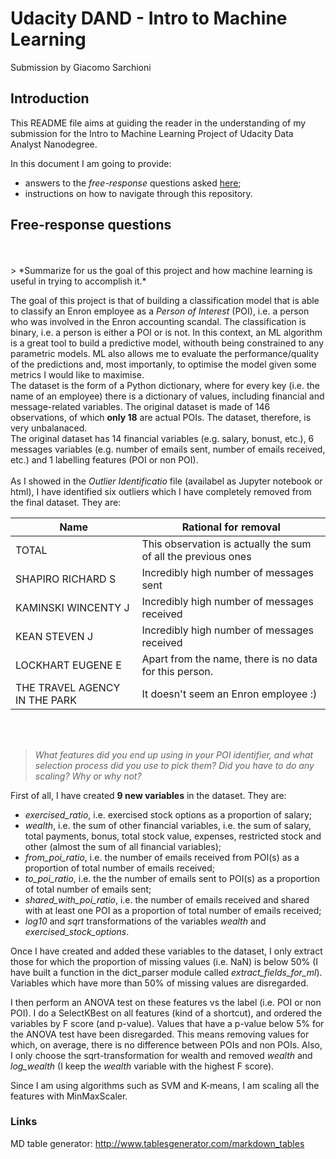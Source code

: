 # Udacity DAND - Intro to Machine Learning
Submission by Giacomo Sarchioni

## Introduction
This README file aims at guiding the reader in the understanding of my 
submission for the Intro to Machine Learning Project
of Udacity Data Analyst Nanodegree.

In this document I am going to provide:
* answers to the *free-response* questions asked [here](https://docs.google.com/document/d/1NDgi1PrNJP7WTbfSUuRUnz8yzs5nGVTSzpO7oeNTEWA/pub?embedded=true);
* instructions on how to navigate through this repository.

## Free-response questions
<br>
<br>
> *Summarize for us the goal of this project and how machine learning 
is useful in trying to accomplish it.*

The goal of this project is that of building a classification model that is able to classify an Enron employee
as a *Person of Interest* (POI), i.e. a person who was involved in the 
Enron accounting scandal. The classification is binary,
i.e. a person is either a POI or is not. In this context, an ML algorithm is a great tool to build a predictive model, withouth being constrained to any parametric models. ML also allows me to evaluate the performance/quality of the predictions and, most importanly, to optimise the model given some metrics I would like to maximise.
<br>The dataset is the form of a Python dictionary, where for every 
key (i.e. the name of an employee) there is a dictionary of values,
including financial and message-related variables. The original 
dataset is made of 146 observations, of which **only 18** are
actual POIs. The dataset, therefore, is very unbalanaced.
<br>The original dataset has 14 financial variables (e.g. salary, bonust, etc.), 6 messages variables (e.g. number of emails sent, number of emails received, etc.) and 1 labelling features (POI or non POI).
<br>
<br>
As I showed in the *Outlier Identificatio* file (availabel as Jupyter
notebook or html), I have identified six outliers which I have 
completely removed from the final dataset. They are:

| Name                          | Rational for removal                                                        |
|-------------------------------|---------------------------------------------------------------|
| TOTAL                         | This observation is actually the sum of all the previous ones |
| SHAPIRO RICHARD S             | Incredibly high number of messages sent                       |
| KAMINSKI WINCENTY J           | Incredibly high number of messages received                   |
| KEAN STEVEN J                 | Incredibly high number of messages received                   |
| LOCKHART EUGENE E             | Apart from the name, there is no data for this person.        |
| THE TRAVEL AGENCY IN THE PARK | It doesn't seem an Enron employee :)                          |


<br>
<br>

> *What features did you end up using in your POI identifier, and what selection process did you use to pick them? Did you have to do any scaling? Why or why not?* 

First of all, I have created **9 new variables** in the dataset. They are:
* *exercised_ratio*, i.e. exercised stock options as a proportion of salary;
* *wealth*, i.e. the sum of other financial variables, i.e. the sum of salary, total payments, bonus, total stock value, expenses, restricted stock and other (almost the sum of all financial variables);
* *from_poi_ratio*, i.e. the number of emails received from POI(s) as a proportion of total number of emails received;
* *to_poi_ratio*, i.e. the the number of emails sent to POI(s) as a proportion of total number of emails sent;
* *shared_with_poi_ratio*, i.e. the number of emails received and shared with at least one POI as a proportion of total number of emails received;
* *log10* and *sqrt* transformations of the variables *wealth* and *exercised_stock_options*.

Once I have created and added these variables to the dataset, I only  extract those for which the proportion of missing values (i.e. NaN) is below 50% (I have built a function in the dict_parser module called *extract_fields_for_ml*). Variables which have more than 50% of missing values are disregarded.

I then perform an ANOVA test on these features vs the label (i.e. POI or non POI). I do a SelectKBest on all features (kind of a shortcut), and ordered the variables by F score (and p-value). Values that have a p-value below 5% for the ANOVA test have been disregarded. This means removing values for which, on average, there is no difference between POIs and non POIs.
Also, I only choose the sqrt-transformation for wealth and removed *wealth* and *log_wealth* (I keep the *wealth* variable with the highest F score).

Since I am using algorithms such as SVM and K-means, I am scaling all the features with MinMaxScaler.



### Links
MD table generator: http://www.tablesgenerator.com/markdown_tables 
